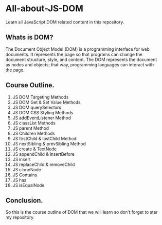 # All-about-JS-DOM
Learn all JavaScript DOM related content in this repository.

## Whats is DOM?
The Document Object Model (DOM) is a programming interface for 
web documents.  It represents the page so that programs can 
change the document structure, style, and content. 
The DOM represents the document as nodes and objects; that way, 
programming languages can interact with the page.

## Course Outline.
1. JS DOM Targeting Methods
2. JS DOM Get & Set Value Methods
3. JS DOM querySelectors
4. JS DOM CSS Styling Methods
5. JS addEventListener Method
6. JS classList Methods
7. JS parent Method
8. JS Children Methods
9. JS firstChild & lastChild Method
10. JS nextSibling & prevSibling Method
11. JS create & TextNode
12. JS appendChild & insertBefore
13. JS insert
14. JS replaceChild & removeChild
15. JS cloneNode
16. JS Contains
17. JS has
18. JS isEqualNode

## Conclusion.
So this is the course outline of DOM that we will learn so don't forget to star my repository.
